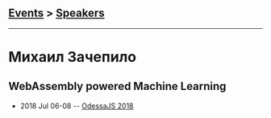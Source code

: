 ## [Events](../README.md) > [Speakers](../speakers.md)
---

# Михаил Зачепило

## WebAssembly powered Machine Learning
- 2018 Jul 06-08 -- [OdessaJS 2018](https://youtu.be/59dozr-XC-A)    
